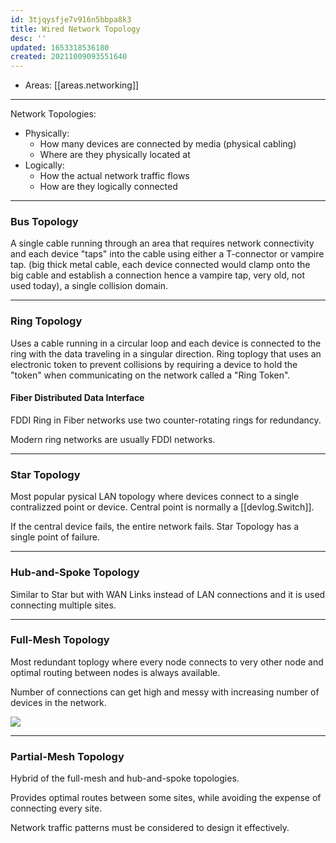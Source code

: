 ```yaml
---
id: 3tjqysfje7v916n5bbpa8k3
title: Wired Network Topology
desc: ''
updated: 1653318536180
created: 20211009093551640
---
```


- Areas: [[areas.networking]]

---

Network Topologies:

- Physically:
  - How many devices are connected by media (physical cabling)
  - Where are they physically located at
- Logically:
  - How the actual network traffic flows
  - How are they logically connected

---

### Bus Topology

A single cable running through an area that requires network connectivity and each device "taps" into the cable using either a T-connector or vampire tap. (big thick metal cable, each device connected would clamp onto the big cable and establish a connection hence a vampire tap, very old, not used today), a single collision domain.

---

### Ring Topology

Uses a cable running in a circular loop and each device is connected to the ring with the data traveling in a singular direction. Ring toplogy that uses an electronic token to prevent collisions by requiring a device to hold the "token" when communicating on the network called a "Ring Token".

#### Fiber Distributed Data Interface

FDDI Ring in Fiber networks use two counter-rotating rings for redundancy.

Modern ring networks are usually FDDI networks.

---

### Star Topology

Most popular pysical LAN topology where devices connect to a single contralizzed point or device. Central point is normally a [[devlog.Switch]].

If the central device fails, the entire network fails. Star Topology has a single point of failure.

---

### Hub-and-Spoke Topology

Similar to Star but with WAN Links instead of LAN connections and it is used connecting multiple sites.

---

### Full-Mesh Topology

Most redundant toplogy where every node connects to very other node and optimal routing between nodes is always available.

Number of connections can get high and messy with increasing number of devices in the network.

![](https://cdn.jsdelivr.net/gh/zubayrrr/twiki/bin/image.9pewkof3kcf.png)

---

### Partial-Mesh Topology

Hybrid of the full-mesh and hub-and-spoke topologies.

Provides optimal routes between some sites, while avoiding the expense of connecting every site.

Network traffic patterns must be considered to design it effectively.
